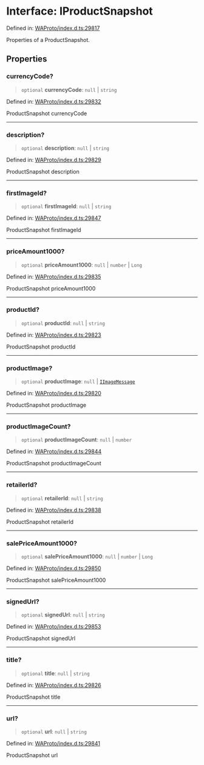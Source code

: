 # Interface: IProductSnapshot

Defined in: [WAProto/index.d.ts:29817](https://github.com/Fokusdotid/Baileys/blob/58a03b5a49cf326e1050515994499cb0bb76662f/WAProto/index.d.ts#L29817)

Properties of a ProductSnapshot.

## Properties

### currencyCode?

> `optional` **currencyCode**: `null` \| `string`

Defined in: [WAProto/index.d.ts:29832](https://github.com/Fokusdotid/Baileys/blob/58a03b5a49cf326e1050515994499cb0bb76662f/WAProto/index.d.ts#L29832)

ProductSnapshot currencyCode

***

### description?

> `optional` **description**: `null` \| `string`

Defined in: [WAProto/index.d.ts:29829](https://github.com/Fokusdotid/Baileys/blob/58a03b5a49cf326e1050515994499cb0bb76662f/WAProto/index.d.ts#L29829)

ProductSnapshot description

***

### firstImageId?

> `optional` **firstImageId**: `null` \| `string`

Defined in: [WAProto/index.d.ts:29847](https://github.com/Fokusdotid/Baileys/blob/58a03b5a49cf326e1050515994499cb0bb76662f/WAProto/index.d.ts#L29847)

ProductSnapshot firstImageId

***

### priceAmount1000?

> `optional` **priceAmount1000**: `null` \| `number` \| `Long`

Defined in: [WAProto/index.d.ts:29835](https://github.com/Fokusdotid/Baileys/blob/58a03b5a49cf326e1050515994499cb0bb76662f/WAProto/index.d.ts#L29835)

ProductSnapshot priceAmount1000

***

### productId?

> `optional` **productId**: `null` \| `string`

Defined in: [WAProto/index.d.ts:29823](https://github.com/Fokusdotid/Baileys/blob/58a03b5a49cf326e1050515994499cb0bb76662f/WAProto/index.d.ts#L29823)

ProductSnapshot productId

***

### productImage?

> `optional` **productImage**: `null` \| [`IImageMessage`](../../../interfaces/IImageMessage.md)

Defined in: [WAProto/index.d.ts:29820](https://github.com/Fokusdotid/Baileys/blob/58a03b5a49cf326e1050515994499cb0bb76662f/WAProto/index.d.ts#L29820)

ProductSnapshot productImage

***

### productImageCount?

> `optional` **productImageCount**: `null` \| `number`

Defined in: [WAProto/index.d.ts:29844](https://github.com/Fokusdotid/Baileys/blob/58a03b5a49cf326e1050515994499cb0bb76662f/WAProto/index.d.ts#L29844)

ProductSnapshot productImageCount

***

### retailerId?

> `optional` **retailerId**: `null` \| `string`

Defined in: [WAProto/index.d.ts:29838](https://github.com/Fokusdotid/Baileys/blob/58a03b5a49cf326e1050515994499cb0bb76662f/WAProto/index.d.ts#L29838)

ProductSnapshot retailerId

***

### salePriceAmount1000?

> `optional` **salePriceAmount1000**: `null` \| `number` \| `Long`

Defined in: [WAProto/index.d.ts:29850](https://github.com/Fokusdotid/Baileys/blob/58a03b5a49cf326e1050515994499cb0bb76662f/WAProto/index.d.ts#L29850)

ProductSnapshot salePriceAmount1000

***

### signedUrl?

> `optional` **signedUrl**: `null` \| `string`

Defined in: [WAProto/index.d.ts:29853](https://github.com/Fokusdotid/Baileys/blob/58a03b5a49cf326e1050515994499cb0bb76662f/WAProto/index.d.ts#L29853)

ProductSnapshot signedUrl

***

### title?

> `optional` **title**: `null` \| `string`

Defined in: [WAProto/index.d.ts:29826](https://github.com/Fokusdotid/Baileys/blob/58a03b5a49cf326e1050515994499cb0bb76662f/WAProto/index.d.ts#L29826)

ProductSnapshot title

***

### url?

> `optional` **url**: `null` \| `string`

Defined in: [WAProto/index.d.ts:29841](https://github.com/Fokusdotid/Baileys/blob/58a03b5a49cf326e1050515994499cb0bb76662f/WAProto/index.d.ts#L29841)

ProductSnapshot url
